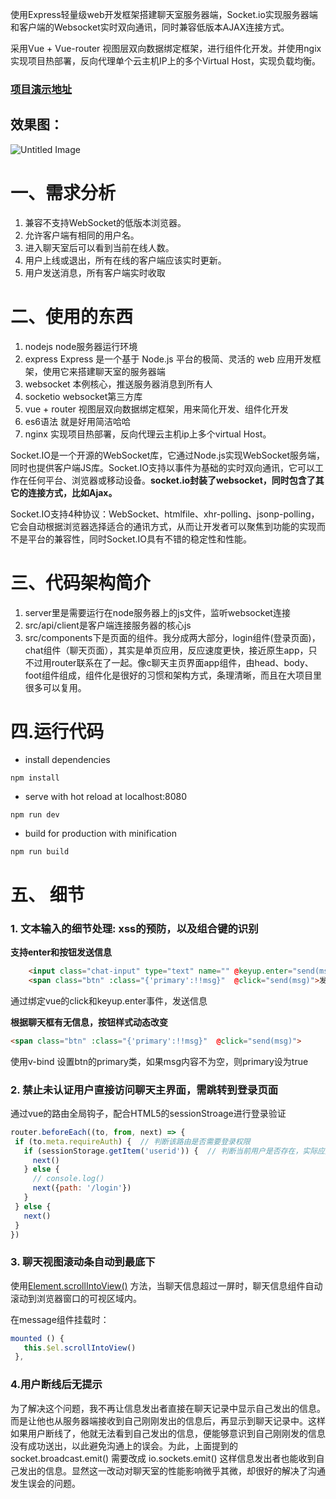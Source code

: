 


使用Express轻量级web开发框架搭建聊天室服务器端，Socket.io实现服务器端和客户端的Websocket实时双向通讯，同时兼容低版本AJAX连接方式。

采用Vue + Vue-router 视图层双向数据绑定框架，进行组件化开发。并使用ngix实现项目热部署，反向代理单个云主机IP上的多个Virtual Host，实现负载均衡。

### [项目演示地址](chat.zyy1217.com)
## 效果图：
![Untitled Image](https://github.com/fyuanfen/fyuanfen.github.io/tree/master/chatRoom/src/assets/chat.gif)


# 一、需求分析

1. 兼容不支持WebSocket的低版本浏览器。
2. 允许客户端有相同的用户名。
3. 进入聊天室后可以看到当前在线人数。
4. 用户上线或退出，所有在线的客户端应该实时更新。
5. 用户发送消息，所有客户端实时收取


#  二、使用的东西
1. nodejs node服务器运行环境
2. express  Express 是一个基于 Node.js 平台的极简、灵活的 web 应用开发框架，使用它来搭建聊天室的服务器端
3. websocket 本例核心，推送服务器消息到所有人
4. socketio websocket第三方库
5. vue + router 视图层双向数据绑定框架，用来简化开发、组件化开发
6. es6语法 就是好用简洁哈哈
7. nginx 实现项目热部署，反向代理云主机ip上多个virtual Host。


Socket.IO是一个开源的WebSocket库，它通过Node.js实现WebSocket服务端，同时也提供客户端JS库。Socket.IO支持以事件为基础的实时双向通讯，它可以工作在任何平台、浏览器或移动设备。**socket.io封装了websocket，同时包含了其它的连接方式，比如Ajax。**

Socket.IO支持4种协议：WebSocket、htmlfile、xhr-polling、jsonp-polling，它会自动根据浏览器选择适合的通讯方式，从而让开发者可以聚焦到功能的实现而不是平台的兼容性，同时Socket.IO具有不错的稳定性和性能。

# 三、代码架构简介

1. server里是需要运行在node服务器上的js文件，监听websocket连接
2. src/api/client是客户端连接服务器的核心js
3. src/components下是页面的组件。我分成两大部分，login组件(登录页面)，chat组件（聊天页面），其实是单页应用，反应速度更快，接近原生app，只不过用router联系在了一起。像c聊天主页界面app组件，由head、body、foot组件组成，组件化是很好的习惯和架构方式，条理清晰，而且在大项目里很多可以复用。

# 四.运行代码

- install dependencies
```
npm install
```

- serve with hot reload at localhost:8080
```
npm run dev
```

- build for production with minification
```
npm run build
```

# 五、 细节

### 1. 文本输入的细节处理: xss的预防，以及组合键的识别

**支持enter和按钮发送信息**
```html
    <input class="chat-input" type="text" name="" @keyup.enter="send(msg)" v-model="msg">
    <span class="btn" :class="{'primary':!!msg}"  @click="send(msg)">发送</span>
```
  通过绑定vue的click和keyup.enter事件，发送信息
  
**根据聊天框有无信息，按钮样式动态改变**
```html
<span class="btn" :class="{'primary':!!msg}"  @click="send(msg)">
```
使用v-bind 设置btn的primary类，如果msg内容不为空，则primary设为true

### 2. 禁止未认证用户直接访问聊天主界面，需跳转到登录页面

通过vue的路由全局钩子，配合HTML5的sessionStroage进行登录验证

 ```javascript
router.beforeEach((to, from, next) => {
  if (to.meta.requireAuth) {  // 判断该路由是否需要登录权限
    if (sessionStorage.getItem('userid')) {  // 判断当前用户是否存在，实际应用中应该与后台数据进行验证，此例子只读取localstorge
      next()
    } else {
      // console.log()
      next({path: '/login'})
    }
  } else {
    next()
  }
})
```

### 3. 聊天视图滚动条自动到最底下
使用[Element.scrollIntoView()](https://developer.mozilla.org/zh-CN/docs/Web/API/Element/scrollIntoView) 方法，当聊天信息超过一屏时，聊天信息组件自动滚动到浏览器窗口的可视区域内。


在message组件挂载时：
 ```javascript
 mounted () {
    this.$el.scrollIntoView()
  },
  ```
  
  ### 4.用户断线后无提示
 
  为了解决这个问题，我不再让信息发出者直接在聊天记录中显示自己发出的信息。而是让他也从服务器端接收到自己刚刚发出的信息后，再显示到聊天记录中。这样如果用户断线了，他就无法看到自己发出的信息，便能够意识到自己刚刚发的信息没有成功送出，以此避免沟通上的误会。为此，上面提到的 socket.broadcast.emit() 需要改成 io.sockets.emit() 这样信息发出者也能收到自己发出的信息。显然这一改动对聊天室的性能影响微乎其微，却很好的解决了沟通发生误会的问题。

  
  




